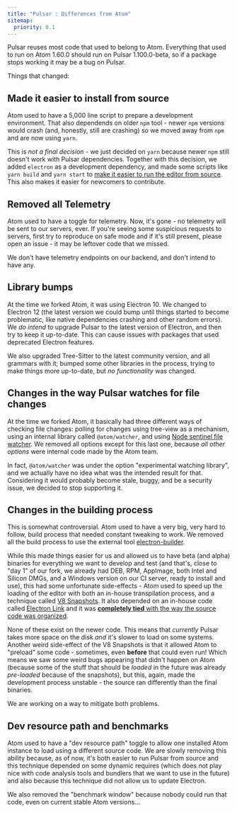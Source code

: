 ```yaml
---
title: "Pulsar : Differences from Atom"
sitemap:
  priority: 0.1
---
```


Pulsar reuses most code that used to belong to Atom. Everything that used to run
on Atom 1.60.0 should run on Pulsar 1.100.0-beta, so if a package stops working
it may be a bug on Pulsar.

Things that changed:

## Made it easier to install from source

Atom used to have a 5,000 line script to prepare a development environment. That also
dependends on older `npm` tool - newer `npm` versions would crash (and, honestly,
still are crashing) so we moved away from `npm` and are now using `yarn`.

This is _not a final decision_ - we just decided on `yarn` because newer `npm`
still doesn't work with Pulsar dependencies. Together with this decision, we
added `electron` as a development dependency, and made some scripts like `yarn build` and `yarn start` to [make it easier to run the editor from
source](/docs/launch-manual/sections/core-hacking). This also makes it easier
for newcomers to contribute.

## Removed all Telemetry

Atom used to have a toggle for telemetry. Now, it's gone - no telemetry will be
sent to our servers, ever. If you're seeing some suspicious requests to servers,
first try to reproduce on safe mode and if it's still present, please open an
issue - it may be leftover code that we missed.

We don't have telemetry endpoints on our backend, and don't intend to have any.

## Library bumps

At the time we forked Atom, it was using Electron 10. We changed to Electron 12
(the latest version we could bump until things started to become problematic,
like native dependencies crashing and other random errors). We _do intend_ to
upgrade Pulsar to the latest version of Electron, and then try to keep it up-to-date. This can
cause issues with packages that used deprecated Electron features.

We also upgraded Tree-Sitter to the latest community version, and all grammars
with it; bumped some other libraries in the process, trying to make things more
up-to-date, but _no functionality_ was changed.

## Changes in the way Pulsar watches for file changes

At the time we forked Atom, it basically had three different ways of checking
file changes: polling for changes using tree-view as a mechanism, using an
internal library called `@atom/watcher`, and using [Node sentinel file
watcher](https://github.com/Axosoft/nsfw). We removed all options except for
this last one, because _all other options_ were internal code made by the Atom
team.

In fact, `@atom/watcher` was under the option "experimental watching
library", and we actually have no idea what was the intended result for that.
Considering it would probably become stale, buggy, and be a security issue, we
decided to stop supporting it.

## Changes in the building process

This is somewhat controversial. Atom used to have a very big, very hard to
follow, build process that needed constant tweaking to work. We removed all the
build process to use the external tool
[electron-builder](https://www.electron.build/).

While this made things easier for us and allowed us to have beta (and alpha)
binaries for everything we want to develop and test (and that's, close to "day
1" of our fork, we already had DEB, RPM, AppImage, both Intel and Silicon DMGs,
and a Windows version on our CI server, ready to install and use), this had some
unfortunate side-effects - Atom used to speed up the loading of the editor with
both an in-house transpilation process, and a technique called [V8
Snapshots](https://web.archive.org/web/20221215131147/https://flight-manual.atom.io/behind-atom/sections/how-atom-uses-chromium-snapshots/).
It also depended on an in-house code called [Electron
Link](https://github.com/atom/electron-link) and it was [**completely tied**
with the way the source code was
organized](https://github.com/atom/atom/blob/master/script/lib/generate-startup-snapshot.js).

None of these exist on the newer code. This means that _currently_ Pulsar takes
more space on the disk _and_ it's slower to load on some systems. Another weird
side-effect of the V8 Snapshots is that it allowed Atom to "preload" some code -
sometimes, even **before** that could even run! Which means we saw some
weird bugs appearing that didn't happen on Atom (because some of the stuff that
should be _loaded_ in the future was already _pre-loaded_ because of the
snapshots), but this, again, made the development process unstable - the source
ran differently than the final binaries.

We are working on a way to mitigate both problems.

## Dev resource path and benchmarks

Atom used to have a "dev resource path" toggle to allow one installed Atom
instance to load using a different source code. We are slowly removing this
ability because, as of now, it's both easier to run Pulsar from source and this
technique depended on some dynamic requires (which does not play nice with code
analysis tools and bundlers that we want to use in the future) and also because
this technique did not allow us to update Electron.

We also removed the "benchmark window" because nobody could run that code, even
on current stable Atom versions...
